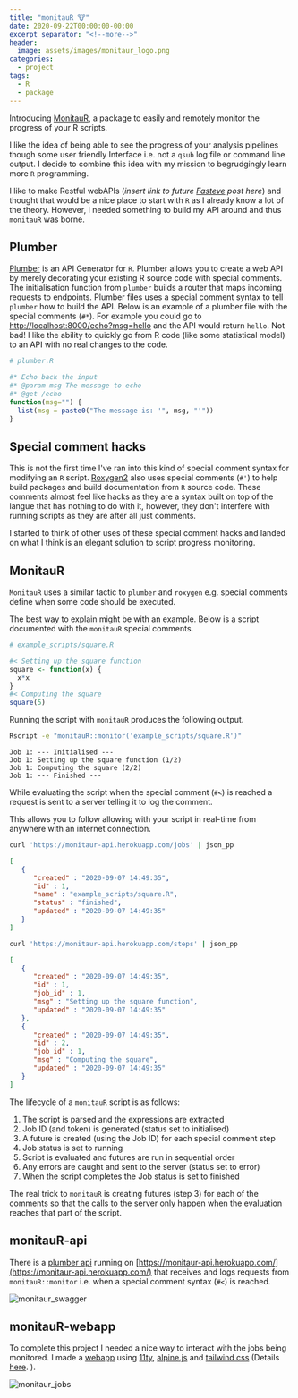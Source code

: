 ```yaml
---
title: "monitauR 🐮"
date: 2020-09-22T00:00:00-00:00
excerpt_separator: "<!--more-->"
header:
  image: assets/images/monitaur_logo.png
categories:
  - project
tags:
  - R
  - package
---
```


Introducing [MonitauR](https://github.com/Wytamma/monitauR), a package to easily and remotely monitor the progress of your R scripts.

<!--more-->

I like the idea of being able to see the progress of your analysis pipelines though some user friendly Interface i.e. not a `qsub` log file or command line output. I decide to combine this idea with my mission to begrudgingly learn more `R` programming. 

I like to make Restful webAPIs (*insert link to future [Fasteve](https://github.com/Wytamma/fasteve) post here*) and thought that would be a nice place to start with `R` as I already know a lot of the theory. However, I needed something to build my API around and thus `monitauR` was borne.

## Plumber

[Plumber](https://www.rplumber.io/) is an API Generator for `R`. Plumber allows you to create a web API by merely decorating your existing R source code with special comments. The initialisation function from `plumber` builds a router that maps incoming requests to endpoints. Plumber files uses a special comment syntax to tell `plumber` how to build the API. Below is an example of a plumber file with the special comments (`#*`). For example you could go to [http://localhost:8000/echo?msg=hello]() and the API would return `hello`. Not bad! I like the ability to quickly go from R code (like some statistical model) to an API with no real changes to the code. 

```R
# plumber.R

#* Echo back the input
#* @param msg The message to echo
#* @get /echo
function(msg="") {
  list(msg = paste0("The message is: '", msg, "'"))
}
```

## Special comment hacks

This is not the first time I've ran into this kind of special comment syntax for modifying an `R` script. [Roxygen2](https://cran.r-project.org/web/packages/roxygen2/vignettes/roxygen2.html) also uses special comments (`#'`) to help build packages and build documentation from `R` source code. These comments almost feel like hacks as they are a syntax built on top of the langue that has nothing to do with it, however, they don't interfere with running scripts as they are after all just comments. 

I started to think of other uses of these special comment hacks and landed on what I think is an elegant solution to script progress monitoring. 

## MonitauR

`MonitauR` uses a similar tactic to `plumber` and `roxygen` e.g. special comments define when some code should be executed. 

The best way to explain might be with an example. Below is a script documented with the `monitauR` special comments. 

```R
# example_scripts/square.R

#< Setting up the square function
square <- function(x) {
  x*x
}
#< Computing the square
square(5)
```

Running the script with `monitauR` produces the following output. 

```bash
Rscript -e "monitauR::monitor('example_scripts/square.R')"
```
```
Job 1: --- Initialised ---
Job 1: Setting up the square function (1/2)
Job 1: Computing the square (2/2)
Job 1: --- Finished ---
```

While evaluating the script when the special comment (`#<`) is reached a request is sent to a server telling it to log the comment. 

This allows you to follow allowing with your script in real-time from anywhere with an internet connection. 

```bash
curl 'https://monitaur-api.herokuapp.com/jobs' | json_pp
```
```json
[
   {
      "created" : "2020-09-07 14:49:35",
      "id" : 1,
      "name" : "example_scripts/square.R",
      "status" : "finished",
      "updated" : "2020-09-07 14:49:35"
   }
]
```
```bash
curl 'https://monitaur-api.herokuapp.com/steps' | json_pp

```
```json
[
   {
      "created" : "2020-09-07 14:49:35",
      "id" : 1,
      "job_id" : 1,
      "msg" : "Setting up the square function",
      "updated" : "2020-09-07 14:49:35"
   },
   {
      "created" : "2020-09-07 14:49:35",
      "id" : 2,
      "job_id" : 1,
      "msg" : "Computing the square",
      "updated" : "2020-09-07 14:49:35"
   }
]
```

The lifecycle of a `monitauR` script is as follows:

1. The script is parsed and the expressions are extracted
2. Job ID (and token) is generated (status set to initialised)
3. A future is created (using the Job ID) for each special comment step
4. Job status is set to running
5. Script is evaluated and futures are run in sequential order 
6. Any errors are caught and sent to the server (status set to error)
7. When the script completes the Job status is set to finished

The real trick to `monitauR` is creating futures (step 3) for each of the comments so that the calls to the server only happen when the evaluation reaches that part of the script. 

## monitauR-api

There is a [plumber api](https://www.rplumber.io/) running on [https://monitaur-api.herokuapp.com/](https://monitaur-api.herokuapp.com/) that receives and logs requests from `monitauR::monitor` i.e. when a special comment syntax (`#<`) is reached.

![monitaur_swagger](/assets/images/swagger.png)

## monitauR-webapp

To complete this project I needed a nice way to interact with the jobs being monitored. I made a [webapp](https://wytamma.github.io/monitauR-webapp/) using [11ty](https://www.11ty.dev/), [alpine.js](https://github.com/alpinejs/alpine) and [tailwind css](https://tailwindcss.com/) (Details [here](https://github.com/Wytamma/monitauR-webapp). 
). 

![monitaur_jobs](/assets/images/jobs.png)
